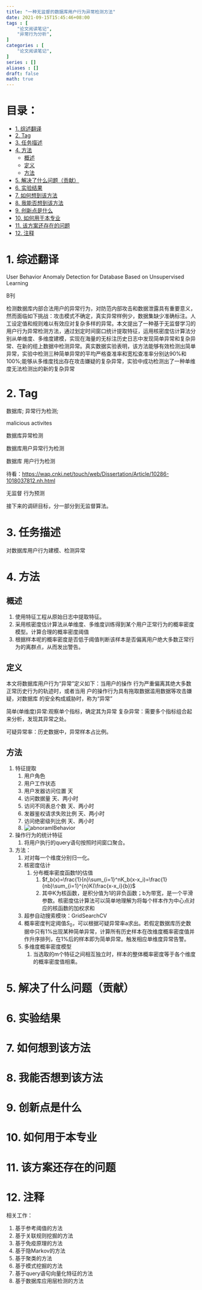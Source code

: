```yaml
---
title: "一种无监督的数据库用户行为异常检测方法"
date: 2021-09-15T15:45:46+08:00
tags : [
    "论文阅读笔记",
    "异常行为分析",
]
categories : [
    "论文阅读笔记",
]
series : []
aliases : []
draft: false
math: true
---
```


# 目录： <!-- omit in toc -->
- [1. 综述翻译](#1-综述翻译)
- [2. Tag](#2-tag)
- [3. 任务描述](#3-任务描述)
- [4. 方法](#4-方法)
  - [概述](#概述)
  - [定义](#定义)
  - [方法](#方法)
- [5. 解决了什么问题（贡献）](#5-解决了什么问题贡献)
- [6. 实验结果](#6-实验结果)
- [7. 如何想到该方法](#7-如何想到该方法)
- [8. 我能否想到该方法](#8-我能否想到该方法)
- [9. 创新点是什么](#9-创新点是什么)
- [10. 如何用于本专业](#10-如何用于本专业)
- [11. 该方案还存在的问题](#11-该方案还存在的问题)
- [12. 注释](#12-注释)

# 1. 综述翻译

User Behavior Anomaly Detection for Database Based on Unsupervised Learning

B刊

检测数据库内部合法用户的异常行为，对防范内部攻击和数据泄露具有重要意义，然而面临如下挑战：攻击模式不确定，真实异常样例少，数据集缺少准确标注。人工设定值和规则难以有效应对复杂多样的异常。本文提出了一种基于无监督学习的用户行为异常检测方法，通过划定时间窗口统计提取特征，运用核密度估计算法分别从单维度、多维度建模，实现在海量的无标注历史日志中发现简单异常和复杂异常、在新的缆上数据中检测异常。真实数据实验表明，该方法能够有效检测出简单异常，实验中检测三种简单异常的平均严格查准率和宽松查准率分别达90%和100%;能够从多维度找出存在攻击嫌疑的复杂异常，实验中成功检测出了一种单维度无法检测出的新的复杂异常

# 2. Tag

数据库; 异常行为检测; 

malicious activites

数据库异常检测

数据库用户异常行为检测

数据库 用户行为检测

待看：https://wap.cnki.net/touch/web/Dissertation/Article/10286-1018037812.nh.html

无监督 行为预测

接下来的调研目标，分一部分到无监督算法。
# 3. 任务描述

对数据库用户行为建模、检测异常

# 4. 方法

## 概述
1. 使用特征工程从原始日志中提取特征。
2. 采用核密度估计算法从单维度、多维度训练得到某个用户正常行为的概率密度模型。计算合理的概率密度阈值
3. 根据样本呢的概率密度是否低于阈值判断该样本是否偏离用户绝大多数正常行为的离群点，从而发出警告。

## 定义
本文将数据库用户行为“异常”定义如下：当用户的操作
行为严重偏离其绝大多数正常历史行为的轨迹时，或者当用
户的操作行为具有拖取数据滥用数据等攻击嫌疑，对数据库
的安全构成威胁时，称为“异常”

简单(单维度)异常:观察单个指标，确定其为异常
复杂异常：需要多个指标组合起来分析，发现其异常之处。

可疑异常率：历史数据中，异常样本占比例。

## 方法

1. 特征提取
   1. 用户角色
   2. 用户工作状态
   3. 用户发器访问位置 天
   4. 访问数据量  天、两小时
   5. 访问不同表总个数  天、两小时
   6. 发器鉴权请求失败比例  天、两小时
   7. 访问绝密级列比例  天、两小时
   8. ![abnoramlBehavior](/researchPng/research/abnoramlBehavior.png)
2. 操作行为的统计特征
   1. 将用户执行的query语句按照时间窗口聚合。
3. 方法：
   1. 对对每一个维度分别归一化。
   2. 核密度估计
      1. 分布概率密度函数f的估值
         1. $f_b(x)=\frac{1}{n}\sum_{i=1}^nK_b(x-x_i)=\frac{1}{nb}\sum_{i=1}^{n}K(\frac{x-x_i}{b})$
         2. 其中K为核函数，是积分值为1的非负函数；b为带宽，是一个平滑参数。核密度估计算法可以简单地理解为将每个样本作为中心点对应的核函数的加权求和
   3. 超参自动搜索模块：GridSearchCV
   4. 概率密度判定阈值$S_0$，可以根据可疑异常率a求出。若假定数据库历史数据中只有1%出现某种简单异常，计算所有历史样本在改维度概率密度值并作升序排列，在1%后的样本即为简单异常。触发相应单维度异常告警。
   5. 多维度概率密度模型
      1. 当选取的m个特征之间相互独立时，样本的整体概率密度等于各个维度的概率密度值相乘。

# 5. 解决了什么问题（贡献）

# 6. 实验结果

# 7. 如何想到该方法

# 8. 我能否想到该方法

# 9. 创新点是什么

# 10. 如何用于本专业

# 11. 该方案还存在的问题

# 12. 注释

相关工作：

1. 基于参考阈值的方法
2. 基于关联规则挖掘的方法
3. 基于免疫原理的方法
4. 基于隐Markov的方法
5. 基于聚类的方法
6. 基于模式挖掘的方法
7. 基于query语句向量化特征的方法
8. 基于数据库应用层检测的方法